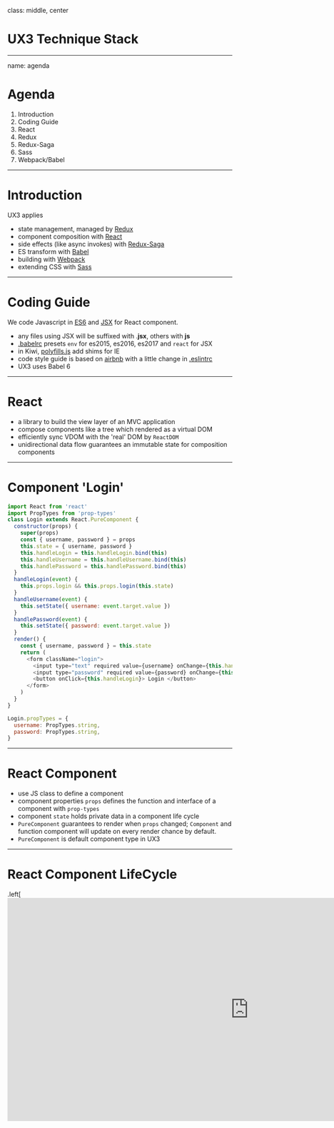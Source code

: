 class: middle, center

# UX3 Technique Stack

---
name: agenda
# Agenda

1. Introduction
1. Coding Guide
1. React
1. Redux
1. Redux-Saga
1. Sass
1. Webpack/Babel

---
# Introduction

UX3 applies

- state management, managed by [Redux][2]
- component composition with [React][1]
- side effects (like async invokes) with [Redux-Saga][3]
- ES transform with [Babel][4]
- building with [Webpack][5]
- extending CSS with [Sass][6]

[1]: https://reactjs.org
[2]: https://redux.js.org
[3]: https://redux-saga.js.org
[4]: https://babeljs.io
[5]: https://webpack.js.org
[6]: https://sass-lang.com/guide
---
# Coding Guide

We code Javascript in [ES6][7] and [JSX][8] for React component.
- any files using JSX will be suffixed with .**jsx**, others with **js**
- [.babelrc][9] presets `env` for es2015, es2016, es2017 and `react` for JSX
- in Kiwi, [polyfills.js][10] add shims for IE
- code style guide is based on [airbnb][11] with a little change in [.eslintrc][12]
- UX3 uses Babel 6 

[7]: https://babeljs.io/docs/en/learn
[8]: https://reactjs.org/docs/introducing-jsx.html
[9]: https://bitbucket.org/openwave/peridot/src/packages/ux/.babelrc?at=uxlab%2Fuxdevelop-mail
[10]: https://bitbucket.org/openwave/peridot/src/869d6e08c982936608aa8423e51e399753fd166a/packages/ux/src/polyfills.js?at=uxlab%2Fuxdevelop-mail
[11]: https://github.com/airbnb/javascript
[12]: https://bitbucket.org/openwave/peridot/src/869d6e08c982936608aa8423e51e399753fd166a/packages/ux/.eslintrc.yml?at=uxlab%2Fuxdevelop-mail


---
# React

- a library to build the view layer of an MVC application
- compose components like a tree which rendered as a virtual DOM 
- efficiently sync VDOM with the 'real' DOM by `ReactDOM`
- unidirectional data flow guarantees an immutable state for composition components

---
# Component 'Login'
```javascript
import React from 'react'
import PropTypes from 'prop-types'
class Login extends React.PureComponent {
  constructor(props) {
    super(props)
    const { username, password } = props
    this.state = { username, password }
    this.handleLogin = this.handleLogin.bind(this)
    this.handleUsername = this.handleUsername.bind(this)
    this.handlePassword = this.handlePassword.bind(this)
  }
  handleLogin(event) {
    this.props.login && this.props.login(this.state)
  }
  handleUsername(event) {
    this.setState({ username: event.target.value })
  }
  handlePassword(event) {
    this.setState({ password: event.target.value })
  }
  render() {
    const { username, password } = this.state
    return (
      <form className="login">
        <input type="text" required value={username} onChange={this.handleUsername} />
        <input type="password" required value={password} onChange={this.handlePassword} />
        <button onClick={this.handleLogin}> Login </button>
      </form>
    )
  }
}

Login.propTypes = {
  username: PropTypes.string,
  password: PropTypes.string,
}
```
---
# React Component
- use JS class to define a component
- component properties `props` defines the function and interface of a component with `prop-types`
- component `state` holds private data in a component life cycle
- `PureComponent` guarantees to render when `props` changed; `Component` and function component will update on every render chance by default.
- `PureComponent` is default component type in UX3

---
# React Component LifeCycle

.left[<iframe width="1080" height="500" frameborder=0 allowfullscreen  src="http://projects.wojtekmaj.pl/react-lifecycle-methods-diagram/">]


---
# Redux

- synchronously manage state by ruled operations
- put whole states in an object tree within a single **`store`**
- only way to change state by emitting an **action** like `dispatch(action)`
- pure function **`reducer`** transform the state per **action**

---
# Redux data flow

.center[![data flow](https://blog.gisspan.com/img/redux.gif)]

---
# Redux-Saga

---
# Webpack

---
